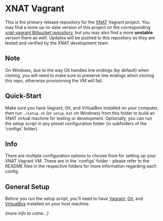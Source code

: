 XNAT Vagrant
==============================

This is the primary release repository for the [XNAT](http://www.xnat.org) Vagrant project. You may find a more up-to-date version of this project on the corresponding [xnat-vagrant Bitbucket repository](https://bitbucket.org/xnatdev/xnat-vagrant), but you may also find a more __unstable__ version there as well. Updates will be pushed to this repository as they are tested and verified by the XNAT development team.

## Note

On Windows, due to the way Git handles line endings (by default) when cloning, you will need to make
sure to preserve line endings when cloning this repo, otherwise provisioning the VM will fail.

## Quick-Start

Make sure you have Vagrant, Git, and VirtualBox installed on your computer, then run `./setup.sh`
(or `setup.bat` on Windows) from this folder to build an XNAT virtual machine for testing or development.
Optionally, you can run the setup script in any preset configuration folder (in subfolders of the 'configs' folder).

## Info

There are multiple configuration options to choose from for setting up your XNAT Vagrant VM.
These are in the 'configs' folder - please refer to the README files in the respective folders
for more information regarding each config.

## General Setup

Before you run the setup script, you'll need to have [Vagrant](https://www.vagrantup.com), [Git](https://git-scm.com/downloads),
and [VirtualBox](https://www.virtualbox.org) installed on your host machine.


*(more info to come...)*

